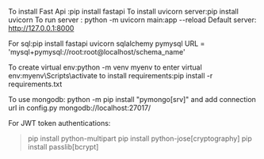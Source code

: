 To install Fast Api :pip install fastapi
To install uvicorn server:pip install uvicorn
To run server : python -m uvicorn main:app --reload
Default server: http://127.0.0.1:8000

For sql:pip install fastapi uvicorn sqlalchemy pymysql
URL = 'mysql+pymysql://root:root@localhost/schema_name'

To create virtual env:python -m venv myenv 
to enter virtual env:myenv\Scripts\activate
to install requirements:pip install -r requirements.txt




To use mongodb: python -m pip install "pymongo[srv]" 
and add connection url in config.py mongodb://localhost:27017/

For JWT token authentications:
>pip install python-multipart
>pip install python-jose[cryptography]
>pip install passlib[bcrypt]



<!-- {
  "username": "Amit",
  "email": "amit123@gmail.com",
  "phone": 9876543210,
  "password": "Amit@123"
}

{
  "username": "Priya",
  "email": "priya.k@example.com",
  "phone": 9123456789,
  "password": "Priya2024"
}

{
  "username": "Rohan",
  "email": "rohan.mehta@gmail.com",
  "phone": 8899776655,
  "password": "Rohan@456"
}

{
  "username": "Sneha",
  "email": "sneha_92@example.com",
  "phone": 9988776655,
  "password": "SnehaPwd!"
}
 -->